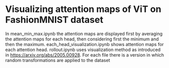# Visualizing attention maps of ViT on FashionMNIST dataset

In mean_min_max.ipynb the attention maps are displayed first by averaging the attention maps for each head, then considering first the minimum and then the maximum. each_head_visualization.ipynb shows attention maps for each attention head. rollout.ipynb uses visualization method as introduced in https://arxiv.org/abs/2005.00928. For each file there is a version in which random transformations are applied to the dataset
